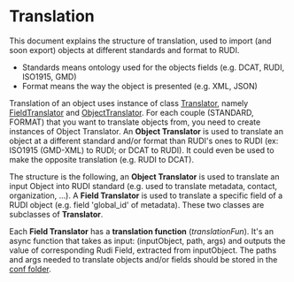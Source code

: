 # Translation

This document explains the structure of translation, used to import (and soon export) objects at different standards and format to RUDI.

- Standards means ontology used for the objects fields (e.g. DCAT, RUDI, ISO1915, GMD)
- Format means the way the object is presented (e.g. XML, JSON)

Translation of an object uses instance of class [Translator](./genericTranslator.js), namely [FieldTranslator](./genericTranslator.js) and [ObjectTranslator](./genericTranslator.js).
For each couple (STANDARD, FORMAT) that you want to translate objects from, you need to create instances of Object Translator. An **Object Translator** is used to translate an object at a different standard and/or format than RUDI's ones to RUDI (ex: ISO1915 (GMD-XML) to RUDI; or DCAT to RUDI). It could even be used to make the opposite translation (e.g. RUDI to DCAT).

The structure is the following, an **Object Translator** is used to translate an input Object into RUDI standard (e.g. used to translate metadata, contact, organization, ...). A **Field Translator** is used to translate a specific field of a RUDI object (e.g. field 'global_id' of metadata). These two classes are subclasses of **Translator**.

Each **Field Translator** has a **translation function** (_translationFun_). It's an async function that takes as input: (inputObject, path, args) and outputs the value of corresponding Rudi Field, extracted from inputObject.
The paths and args needed to translate objects and/or fields should be stored in the [conf folder](../config/confTranslation/).
